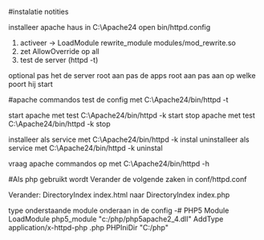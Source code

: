 #instalatie notities

installeer apache haus in C:\Apache24
open bin/httpd.config

1. activeer -> LoadModule rewrite_module modules/mod_rewrite.so
2. zet AllowOverride op all
3. test de server (httpd -t)

optional
pas het de server root aan
pas de apps root aan
pas aan op welke poort hij start

#apache commandos
test de config met C:\Apache24/bin/httpd -t

start apache met test C:\Apache24/bin/httpd -k start
stop apache met test C:\Apache24/bin/httpd -k stop

installeer als service met C:\Apache24/bin/httpd -k instal
uninstalleer als service met C:\Apache24/bin/httpd -k uninstal

vraag apache commandos op met C:\Apache24/bin/httpd -h

#Als php gebruikt wordt
Verander de volgende zaken in conf/httpd.conf

Verander: DirectoryIndex index.html naar DirectoryIndex index.php

type onderstaande module onderaan in de config
-# PHP5 Module
LoadModule php5_module "c:/php/php5apache2_4.dll"
AddType application/x-httpd-php .php
PHPIniDir "C:/php"

